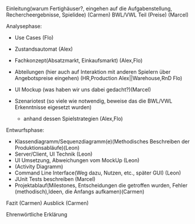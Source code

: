 Einleitung(warum Fertighäuser?, eingehen auf die Aufgabenstellung, Rechercheergebnisse, Spielidee) (Carmen)
BWL/VWL Teil (Preise) (Marcel) 

Analysephase:
* Use Cases (Flo)
* Zustandsautomat (Alex)

* Fachkonzept(Absatzmarkt, Einkaufsmarkt) (Alex,Flo)
* Abteilungen (hier auch auf Interaktion mit anderen Spielern über Angebotspreise eingehen)
(HR,Production Alex||Warehouse,RnD Flo)
* UI Mockup (was haben wir uns dabei gedacht?)(Marcel)
* Szenariotest (so viele wie notwendig, beweise das die BWL/VWL Erkenntnisse eigesetzt wurden)
	* anhand dessen Spielstrategien (Alex,Flo)
		
Entwurfsphase:
* Klassendiagramm/Sequenzdiagramm(e)(Methodisches Beschreiben der Produktionsabläufe)(Leon)
* Server/Client, UI Technik (Leon)
* UI Umsetzung, Abweichungen vom MockUp (Leon)
* (Activity Diagramm)
* Command Line Interface(Weg dazu, Nutzen, etc., später GUI) (Leon)
* JUnit Tests beschreiben (Marcel)
* Projektablauf(Milestones, Entscheidungen die getroffen wurden, Fehler (methodisch),Ideen, die Anfangs aufkamen)(Carmen)
	
Fazit (Carmen)
Ausblick (Carmen)

Ehrenwörtliche Erklärung

